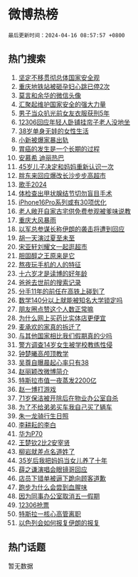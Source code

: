 # 微博热榜

`最后更新时间：2024-04-16 08:57:57 +0800`

## 热门搜索

1. [坚定不移贯彻总体国家安全观](https://m.weibo.cn/search?containerid=100103type%3D1%26t%3D10%26q%3D%23%E5%9D%9A%E5%AE%9A%E4%B8%8D%E7%A7%BB%E8%B4%AF%E5%BD%BB%E6%80%BB%E4%BD%93%E5%9B%BD%E5%AE%B6%E5%AE%89%E5%85%A8%E8%A7%82%23&stream_entry_id=51&isnewpage=1&extparam=seat%3D1%26pos%3D0%26stream_entry_id%3D51%26c_type%3D51%26dgr%3D0%26cate%3D10103%26q%3D%2523%25E5%259D%259A%25E5%25AE%259A%25E4%25B8%258D%25E7%25A7%25BB%25E8%25B4%25AF%25E5%25BD%25BB%25E6%2580%25BB%25E4%25BD%2593%25E5%259B%25BD%25E5%25AE%25B6%25E5%25AE%2589%25E5%2585%25A8%25E8%25A7%2582%2523%26filter_type%3Drealtimehot%26display_time%3D1713229076%26pre_seqid%3D171322907672001614789)
1. [重庆地铁站被砸孕妇心跳已停2次](https://m.weibo.cn/search?containerid=100103type%3D1%26t%3D10%26q%3D%23%E9%87%8D%E5%BA%86%E5%9C%B0%E9%93%81%E7%AB%99%E8%A2%AB%E7%A0%B8%E5%AD%95%E5%A6%87%E5%BF%83%E8%B7%B3%E5%B7%B2%E5%81%9C2%E6%AC%A1%23&stream_entry_id=31&isnewpage=1&extparam=seat%3D1%26realpos%3D1%26lcate%3D5001%26flag%3D1%26band_rank%3D1%26filter_type%3Drealtimehot%26dgr%3D0%26c_type%3D31%26q%3D%2523%25E9%2587%258D%25E5%25BA%2586%25E5%259C%25B0%25E9%2593%2581%25E7%25AB%2599%25E8%25A2%25AB%25E7%25A0%25B8%25E5%25AD%2595%25E5%25A6%2587%25E5%25BF%2583%25E8%25B7%25B3%25E5%25B7%25B2%25E5%2581%259C2%25E6%25AC%25A1%2523%26cate%3D5001%26stream_entry_id%3D31%26pos%3D0%26display_time%3D1713229076%26pre_seqid%3D171322907672001614789)
1. [莫言和余华的微信头像](https://m.weibo.cn/search?containerid=100103type%3D1%26t%3D10%26q%3D%23%E8%8E%AB%E8%A8%80%E5%92%8C%E4%BD%99%E5%8D%8E%E7%9A%84%E5%BE%AE%E4%BF%A1%E5%A4%B4%E5%83%8F%23&stream_entry_id=31&isnewpage=1&extparam=seat%3D1%26realpos%3D2%26lcate%3D5001%26flag%3D1%26band_rank%3D2%26filter_type%3Drealtimehot%26dgr%3D0%26c_type%3D31%26q%3D%2523%25E8%258E%25AB%25E8%25A8%2580%25E5%2592%258C%25E4%25BD%2599%25E5%258D%258E%25E7%259A%2584%25E5%25BE%25AE%25E4%25BF%25A1%25E5%25A4%25B4%25E5%2583%258F%2523%26cate%3D5001%26stream_entry_id%3D31%26pos%3D1%26display_time%3D1713229076%26pre_seqid%3D171322907672001614789)
1. [汇聚起维护国家安全的强大力量](https://m.weibo.cn/search?containerid=100103type%3D1%26t%3D10%26q%3D%23%E6%B1%87%E8%81%9A%E8%B5%B7%E7%BB%B4%E6%8A%A4%E5%9B%BD%E5%AE%B6%E5%AE%89%E5%85%A8%E7%9A%84%E5%BC%BA%E5%A4%A7%E5%8A%9B%E9%87%8F%23&stream_entry_id=31&isnewpage=1&extparam=seat%3D1%26realpos%3D3%26lcate%3D5001%26flag%3D0%26band_rank%3D3%26filter_type%3Drealtimehot%26dgr%3D0%26c_type%3D31%26q%3D%2523%25E6%25B1%2587%25E8%2581%259A%25E8%25B5%25B7%25E7%25BB%25B4%25E6%258A%25A4%25E5%259B%25BD%25E5%25AE%25B6%25E5%25AE%2589%25E5%2585%25A8%25E7%259A%2584%25E5%25BC%25BA%25E5%25A4%25A7%25E5%258A%259B%25E9%2587%258F%2523%26cate%3D5001%26stream_entry_id%3D31%26pos%3D2%26display_time%3D1713229076%26pre_seqid%3D171322907672001614789)
1. [男子当众扒光前女友衣服获刑5年](https://m.weibo.cn/search?containerid=100103type%3D1%26t%3D10%26q%3D%23%E7%94%B7%E5%AD%90%E5%BD%93%E4%BC%97%E6%89%92%E5%85%89%E5%89%8D%E5%A5%B3%E5%8F%8B%E8%A1%A3%E6%9C%8D%E8%8E%B7%E5%88%915%E5%B9%B4%23&stream_entry_id=31&isnewpage=1&extparam=seat%3D1%26realpos%3D4%26lcate%3D5001%26flag%3D2%26band_rank%3D4%26filter_type%3Drealtimehot%26dgr%3D0%26c_type%3D31%26q%3D%2523%25E7%2594%25B7%25E5%25AD%2590%25E5%25BD%2593%25E4%25BC%2597%25E6%2589%2592%25E5%2585%2589%25E5%2589%258D%25E5%25A5%25B3%25E5%258F%258B%25E8%25A1%25A3%25E6%259C%258D%25E8%258E%25B7%25E5%2588%25915%25E5%25B9%25B4%2523%26cate%3D5001%26stream_entry_id%3D31%26pos%3D3%26display_time%3D1713229076%26pre_seqid%3D171322907672001614789)
1. [12306回应年轻人卧铺挂帘子老人没地坐](https://m.weibo.cn/search?containerid=100103type%3D1%26t%3D10%26q%3D%2312306%E5%9B%9E%E5%BA%94%E5%B9%B4%E8%BD%BB%E4%BA%BA%E5%8D%A7%E9%93%BA%E6%8C%82%E5%B8%98%E5%AD%90%E8%80%81%E4%BA%BA%E6%B2%A1%E5%9C%B0%E5%9D%90%23&stream_entry_id=31&isnewpage=1&extparam=seat%3D1%26realpos%3D5%26lcate%3D5001%26flag%3D2%26band_rank%3D5%26filter_type%3Drealtimehot%26dgr%3D0%26c_type%3D31%26q%3D%252312306%25E5%259B%259E%25E5%25BA%2594%25E5%25B9%25B4%25E8%25BD%25BB%25E4%25BA%25BA%25E5%258D%25A7%25E9%2593%25BA%25E6%258C%2582%25E5%25B8%2598%25E5%25AD%2590%25E8%2580%2581%25E4%25BA%25BA%25E6%25B2%25A1%25E5%259C%25B0%25E5%259D%2590%2523%26cate%3D5001%26stream_entry_id%3D31%26pos%3D4%26display_time%3D1713229076%26pre_seqid%3D171322907672001614789)
1. [38岁单身无娃的女性生活](https://m.weibo.cn/search?containerid=100103type%3D1%26t%3D10%26q%3D%2338%E5%B2%81%E5%8D%95%E8%BA%AB%E6%97%A0%E5%A8%83%E7%9A%84%E5%A5%B3%E6%80%A7%E7%94%9F%E6%B4%BB%23&stream_entry_id=31&isnewpage=1&extparam=seat%3D1%26realpos%3D6%26lcate%3D5001%26flag%3D1%26band_rank%3D6%26filter_type%3Drealtimehot%26dgr%3D0%26c_type%3D31%26q%3D%252338%25E5%25B2%2581%25E5%258D%2595%25E8%25BA%25AB%25E6%2597%25A0%25E5%25A8%2583%25E7%259A%2584%25E5%25A5%25B3%25E6%2580%25A7%25E7%2594%259F%25E6%25B4%25BB%2523%26cate%3D5001%26stream_entry_id%3D31%26pos%3D5%26display_time%3D1713229076%26pre_seqid%3D171322907672001614789)
1. [小新被爆家暴出轨](https://m.weibo.cn/search?containerid=100103type%3D1%26t%3D10%26q%3D%23%E5%B0%8F%E6%96%B0%E8%A2%AB%E7%88%86%E5%AE%B6%E6%9A%B4%E5%87%BA%E8%BD%A8%23&stream_entry_id=31&isnewpage=1&extparam=seat%3D1%26realpos%3D7%26lcate%3D5001%26flag%3D2%26band_rank%3D7%26filter_type%3Drealtimehot%26dgr%3D0%26c_type%3D31%26q%3D%2523%25E5%25B0%258F%25E6%2596%25B0%25E8%25A2%25AB%25E7%2588%2586%25E5%25AE%25B6%25E6%259A%25B4%25E5%2587%25BA%25E8%25BD%25A8%2523%26cate%3D5001%26stream_entry_id%3D31%26pos%3D6%26display_time%3D1713229076%26pre_seqid%3D171322907672001614789)
1. [胃癌的发生是一个长期的过程](https://m.weibo.cn/search?containerid=100103type%3D1%26t%3D10%26q%3D%23%E8%83%83%E7%99%8C%E7%9A%84%E5%8F%91%E7%94%9F%E6%98%AF%E4%B8%80%E4%B8%AA%E9%95%BF%E6%9C%9F%E7%9A%84%E8%BF%87%E7%A8%8B%23&stream_entry_id=31&isnewpage=1&extparam=seat%3D1%26realpos%3D8%26lcate%3D5001%26flag%3D2%26band_rank%3D8%26filter_type%3Drealtimehot%26dgr%3D0%26c_type%3D31%26q%3D%2523%25E8%2583%2583%25E7%2599%258C%25E7%259A%2584%25E5%258F%2591%25E7%2594%259F%25E6%2598%25AF%25E4%25B8%2580%25E4%25B8%25AA%25E9%2595%25BF%25E6%259C%259F%25E7%259A%2584%25E8%25BF%2587%25E7%25A8%258B%2523%26cate%3D5001%26stream_entry_id%3D31%26pos%3D7%26display_time%3D1713229076%26pre_seqid%3D171322907672001614789)
1. [安慕希 迪丽热巴](https://m.weibo.cn/search?containerid=100103type%3D1%26t%3D10%26q%3D%E5%AE%89%E6%85%95%E5%B8%8C+%E8%BF%AA%E4%B8%BD%E7%83%AD%E5%B7%B4&stream_entry_id=31&isnewpage=1&extparam=seat%3D1%26realpos%3D9%26lcate%3D5001%26flag%3D1%26band_rank%3D9%26filter_type%3Drealtimehot%26dgr%3D0%26c_type%3D31%26q%3D%25E5%25AE%2589%25E6%2585%2595%25E5%25B8%258C%2520%25E8%25BF%25AA%25E4%25B8%25BD%25E7%2583%25AD%25E5%25B7%25B4%26cate%3D5001%26stream_entry_id%3D31%26pos%3D8%26display_time%3D1713229076%26pre_seqid%3D171322907672001614789)
1. [45岁儿子决定和妈妈重新认识一次](https://m.weibo.cn/search?containerid=100103type%3D1%26t%3D10%26q%3D%2345%E5%B2%81%E5%84%BF%E5%AD%90%E5%86%B3%E5%AE%9A%E5%92%8C%E5%A6%88%E5%A6%88%E9%87%8D%E6%96%B0%E8%AE%A4%E8%AF%86%E4%B8%80%E6%AC%A1%23&stream_entry_id=31&isnewpage=1&extparam=seat%3D1%26realpos%3D10%26lcate%3D5001%26flag%3D32768%26band_rank%3D10%26filter_type%3Drealtimehot%26dgr%3D0%26c_type%3D31%26q%3D%252345%25E5%25B2%2581%25E5%2584%25BF%25E5%25AD%2590%25E5%2586%25B3%25E5%25AE%259A%25E5%2592%258C%25E5%25A6%2588%25E5%25A6%2588%25E9%2587%258D%25E6%2596%25B0%25E8%25AE%25A4%25E8%25AF%2586%25E4%25B8%2580%25E6%25AC%25A1%2523%26cate%3D5001%26stream_entry_id%3D31%26pos%3D9%26display_time%3D1713229076%26pre_seqid%3D171322907672001614789)
1. [胖东来回应爆改长沙步步高超市](https://m.weibo.cn/search?containerid=100103type%3D1%26t%3D10%26q%3D%23%E8%83%96%E4%B8%9C%E6%9D%A5%E5%9B%9E%E5%BA%94%E7%88%86%E6%94%B9%E9%95%BF%E6%B2%99%E6%AD%A5%E6%AD%A5%E9%AB%98%E8%B6%85%E5%B8%82%23&stream_entry_id=31&isnewpage=1&extparam=seat%3D1%26realpos%3D11%26lcate%3D5001%26flag%3D1%26band_rank%3D11%26filter_type%3Drealtimehot%26dgr%3D0%26c_type%3D31%26q%3D%2523%25E8%2583%2596%25E4%25B8%259C%25E6%259D%25A5%25E5%259B%259E%25E5%25BA%2594%25E7%2588%2586%25E6%2594%25B9%25E9%2595%25BF%25E6%25B2%2599%25E6%25AD%25A5%25E6%25AD%25A5%25E9%25AB%2598%25E8%25B6%2585%25E5%25B8%2582%2523%26cate%3D5001%26stream_entry_id%3D31%26pos%3D10%26display_time%3D1713229076%26pre_seqid%3D171322907672001614789)
1. [歌手2024](https://m.weibo.cn/search?containerid=100103type%3D1%26t%3D10%26q%3D%E6%AD%8C%E6%89%8B2024&stream_entry_id=31&isnewpage=1&extparam=seat%3D1%26realpos%3D12%26lcate%3D5001%26flag%3D1%26band_rank%3D12%26filter_type%3Drealtimehot%26dgr%3D0%26c_type%3D31%26q%3D%25E6%25AD%258C%25E6%2589%258B2024%26cate%3D5001%26stream_entry_id%3D31%26pos%3D11%26display_time%3D1713229076%26pre_seqid%3D171322907672001614789)
1. [体检查出甲状腺结节切勿盲目手术](https://m.weibo.cn/search?containerid=100103type%3D1%26t%3D10%26q%3D%23%E4%BD%93%E6%A3%80%E6%9F%A5%E5%87%BA%E7%94%B2%E7%8A%B6%E8%85%BA%E7%BB%93%E8%8A%82%E5%88%87%E5%8B%BF%E7%9B%B2%E7%9B%AE%E6%89%8B%E6%9C%AF%23&stream_entry_id=31&isnewpage=1&extparam=seat%3D1%26realpos%3D13%26lcate%3D5001%26flag%3D1%26band_rank%3D13%26filter_type%3Drealtimehot%26dgr%3D0%26c_type%3D31%26q%3D%2523%25E4%25BD%2593%25E6%25A3%2580%25E6%259F%25A5%25E5%2587%25BA%25E7%2594%25B2%25E7%258A%25B6%25E8%2585%25BA%25E7%25BB%2593%25E8%258A%2582%25E5%2588%2587%25E5%258B%25BF%25E7%259B%25B2%25E7%259B%25AE%25E6%2589%258B%25E6%259C%25AF%2523%26cate%3D5001%26stream_entry_id%3D31%26pos%3D12%26display_time%3D1713229076%26pre_seqid%3D171322907672001614789)
1. [iPhone16Pro系列或有30项优化](https://m.weibo.cn/search?containerid=100103type%3D1%26t%3D10%26q%3D%23iPhone16Pro%E7%B3%BB%E5%88%97%E6%88%96%E6%9C%8930%E9%A1%B9%E4%BC%98%E5%8C%96%23&stream_entry_id=31&isnewpage=1&extparam=seat%3D1%26realpos%3D14%26lcate%3D5001%26flag%3D1%26band_rank%3D14%26filter_type%3Drealtimehot%26dgr%3D0%26c_type%3D31%26q%3D%2523iPhone16Pro%25E7%25B3%25BB%25E5%2588%2597%25E6%2588%2596%25E6%259C%258930%25E9%25A1%25B9%25E4%25BC%2598%25E5%258C%2596%2523%26cate%3D5001%26stream_entry_id%3D31%26pos%3D13%26display_time%3D1713229076%26pre_seqid%3D171322907672001614789)
1. [老人敞开自家古宅供免费参观被爹味说教](https://m.weibo.cn/search?containerid=100103type%3D1%26t%3D10%26q%3D%23%E8%80%81%E4%BA%BA%E6%95%9E%E5%BC%80%E8%87%AA%E5%AE%B6%E5%8F%A4%E5%AE%85%E4%BE%9B%E5%85%8D%E8%B4%B9%E5%8F%82%E8%A7%82%E8%A2%AB%E7%88%B9%E5%91%B3%E8%AF%B4%E6%95%99%23&stream_entry_id=31&isnewpage=1&extparam=seat%3D1%26realpos%3D15%26lcate%3D5001%26flag%3D1%26band_rank%3D15%26filter_type%3Drealtimehot%26dgr%3D0%26c_type%3D31%26q%3D%2523%25E8%2580%2581%25E4%25BA%25BA%25E6%2595%259E%25E5%25BC%2580%25E8%2587%25AA%25E5%25AE%25B6%25E5%258F%25A4%25E5%25AE%2585%25E4%25BE%259B%25E5%2585%258D%25E8%25B4%25B9%25E5%258F%2582%25E8%25A7%2582%25E8%25A2%25AB%25E7%2588%25B9%25E5%2591%25B3%25E8%25AF%25B4%25E6%2595%2599%2523%26cate%3D5001%26stream_entry_id%3D31%26pos%3D14%26display_time%3D1713229076%26pre_seqid%3D171322907672001614789)
1. [重庆大风暴雨](https://m.weibo.cn/search?containerid=100103type%3D1%26t%3D10%26q%3D%23%E9%87%8D%E5%BA%86%E5%A4%A7%E9%A3%8E%E6%9A%B4%E9%9B%A8%23&stream_entry_id=31&isnewpage=1&extparam=seat%3D1%26realpos%3D16%26lcate%3D5001%26flag%3D0%26band_rank%3D16%26filter_type%3Drealtimehot%26dgr%3D0%26c_type%3D31%26q%3D%2523%25E9%2587%258D%25E5%25BA%2586%25E5%25A4%25A7%25E9%25A3%258E%25E6%259A%25B4%25E9%259B%25A8%2523%26cate%3D5001%26stream_entry_id%3D31%26pos%3D15%26display_time%3D1713229076%26pre_seqid%3D171322907672001614789)
1. [以军总参谋长称伊朗的袭击将遭到回应](https://m.weibo.cn/search?containerid=100103type%3D1%26t%3D10%26q%3D%23%E4%BB%A5%E5%86%9B%E6%80%BB%E5%8F%82%E8%B0%8B%E9%95%BF%E7%A7%B0%E4%BC%8A%E6%9C%97%E7%9A%84%E8%A2%AD%E5%87%BB%E5%B0%86%E9%81%AD%E5%88%B0%E5%9B%9E%E5%BA%94%23&stream_entry_id=31&isnewpage=1&extparam=seat%3D1%26realpos%3D17%26lcate%3D5001%26flag%3D1%26band_rank%3D17%26filter_type%3Drealtimehot%26dgr%3D0%26c_type%3D31%26q%3D%2523%25E4%25BB%25A5%25E5%2586%259B%25E6%2580%25BB%25E5%258F%2582%25E8%25B0%258B%25E9%2595%25BF%25E7%25A7%25B0%25E4%25BC%258A%25E6%259C%2597%25E7%259A%2584%25E8%25A2%25AD%25E5%2587%25BB%25E5%25B0%2586%25E9%2581%25AD%25E5%2588%25B0%25E5%259B%259E%25E5%25BA%2594%2523%26cate%3D5001%26stream_entry_id%3D31%26pos%3D16%26display_time%3D1713229076%26pre_seqid%3D171322907672001614789)
1. [胡一天演过夏至未至](https://m.weibo.cn/search?containerid=100103type%3D1%26t%3D10%26q%3D%23%E8%83%A1%E4%B8%80%E5%A4%A9%E6%BC%94%E8%BF%87%E5%A4%8F%E8%87%B3%E6%9C%AA%E8%87%B3%23&stream_entry_id=31&isnewpage=1&extparam=seat%3D1%26realpos%3D18%26lcate%3D5001%26flag%3D1%26band_rank%3D18%26filter_type%3Drealtimehot%26dgr%3D0%26c_type%3D31%26q%3D%2523%25E8%2583%25A1%25E4%25B8%2580%25E5%25A4%25A9%25E6%25BC%2594%25E8%25BF%2587%25E5%25A4%258F%25E8%2587%25B3%25E6%259C%25AA%25E8%2587%25B3%2523%26cate%3D5001%26stream_entry_id%3D31%26pos%3D17%26display_time%3D1713229076%26pre_seqid%3D171322907672001614789)
1. [宋亚轩刘耀文一起逛超市](https://m.weibo.cn/search?containerid=100103type%3D1%26t%3D10%26q%3D%23%E5%AE%8B%E4%BA%9A%E8%BD%A9%E5%88%98%E8%80%80%E6%96%87%E4%B8%80%E8%B5%B7%E9%80%9B%E8%B6%85%E5%B8%82%23&stream_entry_id=31&isnewpage=1&extparam=seat%3D1%26realpos%3D19%26lcate%3D5001%26flag%3D1%26band_rank%3D19%26filter_type%3Drealtimehot%26dgr%3D0%26c_type%3D31%26q%3D%2523%25E5%25AE%258B%25E4%25BA%259A%25E8%25BD%25A9%25E5%2588%2598%25E8%2580%2580%25E6%2596%2587%25E4%25B8%2580%25E8%25B5%25B7%25E9%2580%259B%25E8%25B6%2585%25E5%25B8%2582%2523%26cate%3D5001%26stream_entry_id%3D31%26pos%3D18%26display_time%3D1713229076%26pre_seqid%3D171322907672001614789)
1. [胆固醇之王原来是它](https://m.weibo.cn/search?containerid=100103type%3D1%26t%3D10%26q%3D%23%E8%83%86%E5%9B%BA%E9%86%87%E4%B9%8B%E7%8E%8B%E5%8E%9F%E6%9D%A5%E6%98%AF%E5%AE%83%23&stream_entry_id=31&isnewpage=1&extparam=seat%3D1%26realpos%3D20%26lcate%3D5001%26flag%3D0%26band_rank%3D20%26filter_type%3Drealtimehot%26dgr%3D0%26c_type%3D31%26q%3D%2523%25E8%2583%2586%25E5%259B%25BA%25E9%2586%2587%25E4%25B9%258B%25E7%258E%258B%25E5%258E%259F%25E6%259D%25A5%25E6%2598%25AF%25E5%25AE%2583%2523%26cate%3D5001%26stream_entry_id%3D31%26pos%3D19%26display_time%3D1713229076%26pre_seqid%3D171322907672001614789)
1. [熬夜玩手机的人的特征](https://m.weibo.cn/search?containerid=100103type%3D1%26t%3D10%26q%3D%E7%86%AC%E5%A4%9C%E7%8E%A9%E6%89%8B%E6%9C%BA%E7%9A%84%E4%BA%BA%E7%9A%84%E7%89%B9%E5%BE%81&stream_entry_id=31&isnewpage=1&extparam=seat%3D1%26realpos%3D21%26lcate%3D5001%26flag%3D1%26band_rank%3D21%26filter_type%3Drealtimehot%26dgr%3D0%26c_type%3D31%26q%3D%25E7%2586%25AC%25E5%25A4%259C%25E7%258E%25A9%25E6%2589%258B%25E6%259C%25BA%25E7%259A%2584%25E4%25BA%25BA%25E7%259A%2584%25E7%2589%25B9%25E5%25BE%2581%26cate%3D5001%26stream_entry_id%3D31%26pos%3D20%26display_time%3D1713229076%26pre_seqid%3D171322907672001614789)
1. [十六岁才是读博的好年龄](https://m.weibo.cn/search?containerid=100103type%3D1%26t%3D10%26q%3D%23%E5%8D%81%E5%85%AD%E5%B2%81%E6%89%8D%E6%98%AF%E8%AF%BB%E5%8D%9A%E7%9A%84%E5%A5%BD%E5%B9%B4%E9%BE%84%23&stream_entry_id=31&isnewpage=1&extparam=seat%3D1%26realpos%3D22%26lcate%3D5001%26flag%3D1%26band_rank%3D22%26filter_type%3Drealtimehot%26dgr%3D0%26c_type%3D31%26q%3D%2523%25E5%258D%2581%25E5%2585%25AD%25E5%25B2%2581%25E6%2589%258D%25E6%2598%25AF%25E8%25AF%25BB%25E5%258D%259A%25E7%259A%2584%25E5%25A5%25BD%25E5%25B9%25B4%25E9%25BE%2584%2523%26cate%3D5001%26stream_entry_id%3D31%26pos%3D21%26display_time%3D1713229076%26pre_seqid%3D171322907672001614789)
1. [爸爸去世前的搜索记录](https://m.weibo.cn/search?containerid=100103type%3D1%26t%3D10%26q%3D%E7%88%B8%E7%88%B8%E5%8E%BB%E4%B8%96%E5%89%8D%E7%9A%84%E6%90%9C%E7%B4%A2%E8%AE%B0%E5%BD%95&stream_entry_id=31&isnewpage=1&extparam=seat%3D1%26realpos%3D23%26lcate%3D5001%26flag%3D1%26band_rank%3D23%26filter_type%3Drealtimehot%26dgr%3D0%26c_type%3D31%26q%3D%25E7%2588%25B8%25E7%2588%25B8%25E5%258E%25BB%25E4%25B8%2596%25E5%2589%258D%25E7%259A%2584%25E6%2590%259C%25E7%25B4%25A2%25E8%25AE%25B0%25E5%25BD%2595%26cate%3D5001%26stream_entry_id%3D31%26pos%3D22%26display_time%3D1713229076%26pre_seqid%3D171322907672001614789)
1. [分手11年的前任在高铁上碰到了](https://m.weibo.cn/search?containerid=100103type%3D1%26t%3D10%26q%3D%23%E5%88%86%E6%89%8B11%E5%B9%B4%E7%9A%84%E5%89%8D%E4%BB%BB%E5%9C%A8%E9%AB%98%E9%93%81%E4%B8%8A%E7%A2%B0%E5%88%B0%E4%BA%86%23&stream_entry_id=31&isnewpage=1&extparam=seat%3D1%26realpos%3D24%26lcate%3D5001%26flag%3D1%26band_rank%3D24%26filter_type%3Drealtimehot%26dgr%3D0%26c_type%3D31%26q%3D%2523%25E5%2588%2586%25E6%2589%258B11%25E5%25B9%25B4%25E7%259A%2584%25E5%2589%258D%25E4%25BB%25BB%25E5%259C%25A8%25E9%25AB%2598%25E9%2593%2581%25E4%25B8%258A%25E7%25A2%25B0%25E5%2588%25B0%25E4%25BA%2586%2523%26cate%3D5001%26stream_entry_id%3D31%26pos%3D23%26display_time%3D1713229076%26pre_seqid%3D171322907672001614789)
1. [数学140分以上就能被知名大学锁定吗](https://m.weibo.cn/search?containerid=100103type%3D1%26t%3D10%26q%3D%23%E6%95%B0%E5%AD%A6140%E5%88%86%E4%BB%A5%E4%B8%8A%E5%B0%B1%E8%83%BD%E8%A2%AB%E7%9F%A5%E5%90%8D%E5%A4%A7%E5%AD%A6%E9%94%81%E5%AE%9A%E5%90%97%23&stream_entry_id=31&isnewpage=1&extparam=seat%3D1%26realpos%3D25%26lcate%3D5001%26flag%3D0%26band_rank%3D25%26filter_type%3Drealtimehot%26dgr%3D0%26c_type%3D31%26q%3D%2523%25E6%2595%25B0%25E5%25AD%25A6140%25E5%2588%2586%25E4%25BB%25A5%25E4%25B8%258A%25E5%25B0%25B1%25E8%2583%25BD%25E8%25A2%25AB%25E7%259F%25A5%25E5%2590%258D%25E5%25A4%25A7%25E5%25AD%25A6%25E9%2594%2581%25E5%25AE%259A%25E5%2590%2597%2523%26cate%3D5001%26stream_entry_id%3D31%26pos%3D24%26display_time%3D1713229076%26pre_seqid%3D171322907672001614789)
1. [朋友圈点赞这个人数正常嘛](https://m.weibo.cn/search?containerid=100103type%3D1%26t%3D10%26q%3D%23%E6%9C%8B%E5%8F%8B%E5%9C%88%E7%82%B9%E8%B5%9E%E8%BF%99%E4%B8%AA%E4%BA%BA%E6%95%B0%E6%AD%A3%E5%B8%B8%E5%98%9B%23&stream_entry_id=31&isnewpage=1&extparam=seat%3D1%26realpos%3D26%26lcate%3D5001%26flag%3D1%26band_rank%3D26%26filter_type%3Drealtimehot%26dgr%3D0%26c_type%3D31%26q%3D%2523%25E6%259C%258B%25E5%258F%258B%25E5%259C%2588%25E7%2582%25B9%25E8%25B5%259E%25E8%25BF%2599%25E4%25B8%25AA%25E4%25BA%25BA%25E6%2595%25B0%25E6%25AD%25A3%25E5%25B8%25B8%25E5%2598%259B%2523%26cate%3D5001%26stream_entry_id%3D31%26pos%3D25%26display_time%3D1713229076%26pre_seqid%3D171322907672001614789)
1. [为什么网上买药比实体店更便宜](https://m.weibo.cn/search?containerid=100103type%3D1%26t%3D10%26q%3D%23%E4%B8%BA%E4%BB%80%E4%B9%88%E7%BD%91%E4%B8%8A%E4%B9%B0%E8%8D%AF%E6%AF%94%E5%AE%9E%E4%BD%93%E5%BA%97%E6%9B%B4%E4%BE%BF%E5%AE%9C%23&stream_entry_id=31&isnewpage=1&extparam=seat%3D1%26realpos%3D27%26lcate%3D5001%26flag%3D0%26band_rank%3D27%26filter_type%3Drealtimehot%26dgr%3D0%26c_type%3D31%26q%3D%2523%25E4%25B8%25BA%25E4%25BB%2580%25E4%25B9%2588%25E7%25BD%2591%25E4%25B8%258A%25E4%25B9%25B0%25E8%258D%25AF%25E6%25AF%2594%25E5%25AE%259E%25E4%25BD%2593%25E5%25BA%2597%25E6%259B%25B4%25E4%25BE%25BF%25E5%25AE%259C%2523%26cate%3D5001%26stream_entry_id%3D31%26pos%3D26%26display_time%3D1713229076%26pre_seqid%3D171322907672001614789)
1. [麦承欢的家真的拆迁了](https://m.weibo.cn/search?containerid=100103type%3D1%26t%3D10%26q%3D%23%E9%BA%A6%E6%89%BF%E6%AC%A2%E7%9A%84%E5%AE%B6%E7%9C%9F%E7%9A%84%E6%8B%86%E8%BF%81%E4%BA%86%23&stream_entry_id=31&isnewpage=1&extparam=seat%3D1%26realpos%3D28%26lcate%3D5001%26flag%3D0%26band_rank%3D28%26filter_type%3Drealtimehot%26dgr%3D0%26c_type%3D31%26q%3D%2523%25E9%25BA%25A6%25E6%2589%25BF%25E6%25AC%25A2%25E7%259A%2584%25E5%25AE%25B6%25E7%259C%259F%25E7%259A%2584%25E6%258B%2586%25E8%25BF%2581%25E4%25BA%2586%2523%26cate%3D5001%26stream_entry_id%3D31%26pos%3D27%26display_time%3D1713229076%26pre_seqid%3D171322907672001614789)
1. [与其他国家相比我们假期真的少吗](https://m.weibo.cn/search?containerid=100103type%3D1%26t%3D10%26q%3D%23%E4%B8%8E%E5%85%B6%E4%BB%96%E5%9B%BD%E5%AE%B6%E7%9B%B8%E6%AF%94%E6%88%91%E4%BB%AC%E5%81%87%E6%9C%9F%E7%9C%9F%E7%9A%84%E5%B0%91%E5%90%97%23&stream_entry_id=31&isnewpage=1&extparam=seat%3D1%26realpos%3D29%26lcate%3D5001%26flag%3D1%26band_rank%3D29%26filter_type%3Drealtimehot%26dgr%3D0%26c_type%3D31%26q%3D%2523%25E4%25B8%258E%25E5%2585%25B6%25E4%25BB%2596%25E5%259B%25BD%25E5%25AE%25B6%25E7%259B%25B8%25E6%25AF%2594%25E6%2588%2591%25E4%25BB%25AC%25E5%2581%2587%25E6%259C%259F%25E7%259C%259F%25E7%259A%2584%25E5%25B0%2591%25E5%2590%2597%2523%26cate%3D5001%26stream_entry_id%3D31%26pos%3D28%26display_time%3D1713229076%26pre_seqid%3D171322907672001614789)
1. [警方调查14岁女生被学校教练性侵](https://m.weibo.cn/search?containerid=100103type%3D1%26t%3D10%26q%3D%23%E8%AD%A6%E6%96%B9%E8%B0%83%E6%9F%A514%E5%B2%81%E5%A5%B3%E7%94%9F%E8%A2%AB%E5%AD%A6%E6%A0%A1%E6%95%99%E7%BB%83%E6%80%A7%E4%BE%B5%23&stream_entry_id=31&isnewpage=1&extparam=seat%3D1%26realpos%3D30%26lcate%3D5001%26flag%3D1%26band_rank%3D30%26filter_type%3Drealtimehot%26dgr%3D0%26c_type%3D31%26q%3D%2523%25E8%25AD%25A6%25E6%2596%25B9%25E8%25B0%2583%25E6%259F%25A514%25E5%25B2%2581%25E5%25A5%25B3%25E7%2594%259F%25E8%25A2%25AB%25E5%25AD%25A6%25E6%25A0%25A1%25E6%2595%2599%25E7%25BB%2583%25E6%2580%25A7%25E4%25BE%25B5%2523%26cate%3D5001%26stream_entry_id%3D31%26pos%3D29%26display_time%3D1713229076%26pre_seqid%3D171322907672001614789)
1. [钟楚曦高颅顶教学](https://m.weibo.cn/search?containerid=100103type%3D1%26t%3D10%26q%3D%E9%92%9F%E6%A5%9A%E6%9B%A6%E9%AB%98%E9%A2%85%E9%A1%B6%E6%95%99%E5%AD%A6&stream_entry_id=31&isnewpage=1&extparam=seat%3D1%26realpos%3D31%26lcate%3D5001%26flag%3D1%26band_rank%3D31%26filter_type%3Drealtimehot%26dgr%3D0%26c_type%3D31%26q%3D%25E9%2592%259F%25E6%25A5%259A%25E6%259B%25A6%25E9%25AB%2598%25E9%25A2%2585%25E9%25A1%25B6%25E6%2595%2599%25E5%25AD%25A6%26cate%3D5001%26stream_entry_id%3D31%26pos%3D30%26display_time%3D1713229076%26pre_seqid%3D171322907672001614789)
1. [吴尊自曝晨起心率只有38](https://m.weibo.cn/search?containerid=100103type%3D1%26t%3D10%26q%3D%23%E5%90%B4%E5%B0%8A%E8%87%AA%E6%9B%9D%E6%99%A8%E8%B5%B7%E5%BF%83%E7%8E%87%E5%8F%AA%E6%9C%8938%23&stream_entry_id=31&isnewpage=1&extparam=seat%3D1%26realpos%3D32%26lcate%3D5001%26flag%3D0%26band_rank%3D32%26filter_type%3Drealtimehot%26dgr%3D0%26c_type%3D31%26q%3D%2523%25E5%2590%25B4%25E5%25B0%258A%25E8%2587%25AA%25E6%259B%259D%25E6%2599%25A8%25E8%25B5%25B7%25E5%25BF%2583%25E7%258E%2587%25E5%258F%25AA%25E6%259C%258938%2523%26cate%3D5001%26stream_entry_id%3D31%26pos%3D31%26display_time%3D1713229076%26pre_seqid%3D171322907672001614789)
1. [赵丽颖改微博简介](https://m.weibo.cn/search?containerid=100103type%3D1%26t%3D10%26q%3D%23%E8%B5%B5%E4%B8%BD%E9%A2%96%E6%94%B9%E5%BE%AE%E5%8D%9A%E7%AE%80%E4%BB%8B%23&stream_entry_id=31&isnewpage=1&extparam=seat%3D1%26realpos%3D33%26lcate%3D5001%26flag%3D0%26band_rank%3D33%26filter_type%3Drealtimehot%26dgr%3D0%26c_type%3D31%26q%3D%2523%25E8%25B5%25B5%25E4%25B8%25BD%25E9%25A2%2596%25E6%2594%25B9%25E5%25BE%25AE%25E5%258D%259A%25E7%25AE%2580%25E4%25BB%258B%2523%26cate%3D5001%26stream_entry_id%3D31%26pos%3D32%26display_time%3D1713229076%26pre_seqid%3D171322907672001614789)
1. [特斯拉市值一夜蒸发2200亿](https://m.weibo.cn/search?containerid=100103type%3D1%26t%3D10%26q%3D%23%E7%89%B9%E6%96%AF%E6%8B%89%E5%B8%82%E5%80%BC%E4%B8%80%E5%A4%9C%E8%92%B8%E5%8F%912200%E4%BA%BF%23&stream_entry_id=31&isnewpage=1&extparam=seat%3D1%26realpos%3D34%26lcate%3D5001%26flag%3D1%26band_rank%3D34%26filter_type%3Drealtimehot%26dgr%3D0%26c_type%3D31%26q%3D%2523%25E7%2589%25B9%25E6%2596%25AF%25E6%258B%2589%25E5%25B8%2582%25E5%2580%25BC%25E4%25B8%2580%25E5%25A4%259C%25E8%2592%25B8%25E5%258F%25912200%25E4%25BA%25BF%2523%26cate%3D5001%26stream_entry_id%3D31%26pos%3D33%26display_time%3D1713229076%26pre_seqid%3D171322907672001614789)
1. [赵一博打游戏](https://m.weibo.cn/search?containerid=100103type%3D1%26t%3D10%26q%3D%E8%B5%B5%E4%B8%80%E5%8D%9A%E6%89%93%E6%B8%B8%E6%88%8F&stream_entry_id=31&isnewpage=1&extparam=seat%3D1%26realpos%3D35%26lcate%3D5001%26flag%3D1%26band_rank%3D35%26filter_type%3Drealtimehot%26dgr%3D0%26c_type%3D31%26q%3D%25E8%25B5%25B5%25E4%25B8%2580%25E5%258D%259A%25E6%2589%2593%25E6%25B8%25B8%25E6%2588%258F%26cate%3D5001%26stream_entry_id%3D31%26pos%3D34%26display_time%3D1713229076%26pre_seqid%3D171322907672001614789)
1. [71岁保洁被开除后在物业办公室自杀](https://m.weibo.cn/search?containerid=100103type%3D1%26t%3D10%26q%3D%2371%E5%B2%81%E4%BF%9D%E6%B4%81%E8%A2%AB%E5%BC%80%E9%99%A4%E5%90%8E%E5%9C%A8%E7%89%A9%E4%B8%9A%E5%8A%9E%E5%85%AC%E5%AE%A4%E8%87%AA%E6%9D%80%23&stream_entry_id=31&isnewpage=1&extparam=seat%3D1%26realpos%3D36%26lcate%3D5001%26flag%3D0%26band_rank%3D36%26filter_type%3Drealtimehot%26dgr%3D0%26c_type%3D31%26q%3D%252371%25E5%25B2%2581%25E4%25BF%259D%25E6%25B4%2581%25E8%25A2%25AB%25E5%25BC%2580%25E9%2599%25A4%25E5%2590%258E%25E5%259C%25A8%25E7%2589%25A9%25E4%25B8%259A%25E5%258A%259E%25E5%2585%25AC%25E5%25AE%25A4%25E8%2587%25AA%25E6%259D%2580%2523%26cate%3D5001%26stream_entry_id%3D31%26pos%3D35%26display_time%3D1713229076%26pre_seqid%3D171322907672001614789)
1. [为了不给弟弟买车我自己买了辆车](https://m.weibo.cn/search?containerid=100103type%3D1%26t%3D10%26q%3D%23%E4%B8%BA%E4%BA%86%E4%B8%8D%E7%BB%99%E5%BC%9F%E5%BC%9F%E4%B9%B0%E8%BD%A6%E6%88%91%E8%87%AA%E5%B7%B1%E4%B9%B0%E4%BA%86%E8%BE%86%E8%BD%A6%23&stream_entry_id=31&isnewpage=1&extparam=seat%3D1%26realpos%3D37%26lcate%3D5001%26flag%3D1%26band_rank%3D37%26filter_type%3Drealtimehot%26dgr%3D0%26c_type%3D31%26q%3D%2523%25E4%25B8%25BA%25E4%25BA%2586%25E4%25B8%258D%25E7%25BB%2599%25E5%25BC%259F%25E5%25BC%259F%25E4%25B9%25B0%25E8%25BD%25A6%25E6%2588%2591%25E8%2587%25AA%25E5%25B7%25B1%25E4%25B9%25B0%25E4%25BA%2586%25E8%25BE%2586%25E8%25BD%25A6%2523%26cate%3D5001%26stream_entry_id%3D31%26pos%3D36%26display_time%3D1713229076%26pre_seqid%3D171322907672001614789)
1. [朱一龙骑行生日照](https://m.weibo.cn/search?containerid=100103type%3D1%26t%3D10%26q%3D%23%E6%9C%B1%E4%B8%80%E9%BE%99%E9%AA%91%E8%A1%8C%E7%94%9F%E6%97%A5%E7%85%A7%23&stream_entry_id=31&isnewpage=1&extparam=seat%3D1%26realpos%3D38%26lcate%3D5001%26flag%3D1%26band_rank%3D38%26filter_type%3Drealtimehot%26dgr%3D0%26c_type%3D31%26q%3D%2523%25E6%259C%25B1%25E4%25B8%2580%25E9%25BE%2599%25E9%25AA%2591%25E8%25A1%258C%25E7%2594%259F%25E6%2597%25A5%25E7%2585%25A7%2523%26cate%3D5001%26stream_entry_id%3D31%26pos%3D37%26display_time%3D1713229076%26pre_seqid%3D171322907672001614789)
1. [李耕耘的李白](https://m.weibo.cn/search?containerid=100103type%3D1%26t%3D10%26q%3D%E6%9D%8E%E8%80%95%E8%80%98%E7%9A%84%E6%9D%8E%E7%99%BD&stream_entry_id=31&isnewpage=1&extparam=seat%3D1%26realpos%3D39%26lcate%3D5001%26flag%3D0%26band_rank%3D39%26filter_type%3Drealtimehot%26dgr%3D0%26c_type%3D31%26q%3D%25E6%259D%258E%25E8%2580%2595%25E8%2580%2598%25E7%259A%2584%25E6%259D%258E%25E7%2599%25BD%26cate%3D5001%26stream_entry_id%3D31%26pos%3D38%26display_time%3D1713229076%26pre_seqid%3D171322907672001614789)
1. [华为P70](https://m.weibo.cn/search?containerid=100103type%3D1%26t%3D10%26q%3D%E5%8D%8E%E4%B8%BAP70&stream_entry_id=31&isnewpage=1&extparam=seat%3D1%26realpos%3D40%26lcate%3D5001%26flag%3D0%26band_rank%3D40%26filter_type%3Drealtimehot%26dgr%3D0%26c_type%3D31%26q%3D%25E5%258D%258E%25E4%25B8%25BAP70%26cate%3D5001%26stream_entry_id%3D31%26pos%3D39%26display_time%3D1713229076%26pre_seqid%3D171322907672001614789)
1. [王楚钦2比2安宰贤](https://m.weibo.cn/search?containerid=100103type%3D1%26t%3D10%26q%3D%23%E7%8E%8B%E6%A5%9A%E9%92%A62%E6%AF%942%E5%AE%89%E5%AE%B0%E8%B4%A4%23&stream_entry_id=31&isnewpage=1&extparam=seat%3D1%26realpos%3D41%26lcate%3D5001%26flag%3D0%26band_rank%3D41%26filter_type%3Drealtimehot%26dgr%3D0%26c_type%3D31%26q%3D%2523%25E7%258E%258B%25E6%25A5%259A%25E9%2592%25A62%25E6%25AF%25942%25E5%25AE%2589%25E5%25AE%25B0%25E8%25B4%25A4%2523%26cate%3D5001%26stream_entry_id%3D31%26pos%3D40%26display_time%3D1713229076%26pre_seqid%3D171322907672001614789)
1. [柳岩就差点名道姓了](https://m.weibo.cn/search?containerid=100103type%3D1%26t%3D10%26q%3D%E6%9F%B3%E5%B2%A9%E5%B0%B1%E5%B7%AE%E7%82%B9%E5%90%8D%E9%81%93%E5%A7%93%E4%BA%86&stream_entry_id=31&isnewpage=1&extparam=seat%3D1%26realpos%3D42%26lcate%3D5001%26flag%3D0%26band_rank%3D42%26filter_type%3Drealtimehot%26dgr%3D0%26c_type%3D31%26q%3D%25E6%259F%25B3%25E5%25B2%25A9%25E5%25B0%25B1%25E5%25B7%25AE%25E7%2582%25B9%25E5%2590%258D%25E9%2581%2593%25E5%25A7%2593%25E4%25BA%2586%26cate%3D5001%26stream_entry_id%3D31%26pos%3D41%26display_time%3D1713229076%26pre_seqid%3D171322907672001614789)
1. [35岁后我把妈妈当女儿养了十年](https://m.weibo.cn/search?containerid=100103type%3D1%26t%3D10%26q%3D%2335%E5%B2%81%E5%90%8E%E6%88%91%E6%8A%8A%E5%A6%88%E5%A6%88%E5%BD%93%E5%A5%B3%E5%84%BF%E5%85%BB%E4%BA%86%E5%8D%81%E5%B9%B4%23&stream_entry_id=31&isnewpage=1&extparam=seat%3D1%26realpos%3D43%26lcate%3D5001%26flag%3D1%26band_rank%3D43%26filter_type%3Drealtimehot%26dgr%3D0%26c_type%3D31%26q%3D%252335%25E5%25B2%2581%25E5%2590%258E%25E6%2588%2591%25E6%258A%258A%25E5%25A6%2588%25E5%25A6%2588%25E5%25BD%2593%25E5%25A5%25B3%25E5%2584%25BF%25E5%2585%25BB%25E4%25BA%2586%25E5%258D%2581%25E5%25B9%25B4%2523%26cate%3D5001%26stream_entry_id%3D31%26pos%3D42%26display_time%3D1713229076%26pre_seqid%3D171322907672001614789)
1. [薛之谦演唱会眼镜哥回应](https://m.weibo.cn/search?containerid=100103type%3D1%26t%3D10%26q%3D%23%E8%96%9B%E4%B9%8B%E8%B0%A6%E6%BC%94%E5%94%B1%E4%BC%9A%E7%9C%BC%E9%95%9C%E5%93%A5%E5%9B%9E%E5%BA%94%23&stream_entry_id=31&isnewpage=1&extparam=seat%3D1%26realpos%3D44%26lcate%3D5001%26flag%3D0%26band_rank%3D44%26filter_type%3Drealtimehot%26dgr%3D0%26c_type%3D31%26q%3D%2523%25E8%2596%259B%25E4%25B9%258B%25E8%25B0%25A6%25E6%25BC%2594%25E5%2594%25B1%25E4%25BC%259A%25E7%259C%25BC%25E9%2595%259C%25E5%2593%25A5%25E5%259B%259E%25E5%25BA%2594%2523%26cate%3D5001%26stream_entry_id%3D31%26pos%3D43%26display_time%3D1713229076%26pre_seqid%3D171322907672001614789)
1. [店员下错单被逼下跪向顾客道歉](https://m.weibo.cn/search?containerid=100103type%3D1%26t%3D10%26q%3D%23%E5%BA%97%E5%91%98%E4%B8%8B%E9%94%99%E5%8D%95%E8%A2%AB%E9%80%BC%E4%B8%8B%E8%B7%AA%E5%90%91%E9%A1%BE%E5%AE%A2%E9%81%93%E6%AD%89%23&stream_entry_id=31&isnewpage=1&extparam=seat%3D1%26realpos%3D45%26lcate%3D5001%26flag%3D0%26band_rank%3D45%26filter_type%3Drealtimehot%26dgr%3D0%26c_type%3D31%26q%3D%2523%25E5%25BA%2597%25E5%2591%2598%25E4%25B8%258B%25E9%2594%2599%25E5%258D%2595%25E8%25A2%25AB%25E9%2580%25BC%25E4%25B8%258B%25E8%25B7%25AA%25E5%2590%2591%25E9%25A1%25BE%25E5%25AE%25A2%25E9%2581%2593%25E6%25AD%2589%2523%26cate%3D5001%26stream_entry_id%3D31%26pos%3D44%26display_time%3D1713229076%26pre_seqid%3D171322907672001614789)
1. [跑步为什么会尝到血腥味](https://m.weibo.cn/search?containerid=100103type%3D1%26t%3D10%26q%3D%E8%B7%91%E6%AD%A5%E4%B8%BA%E4%BB%80%E4%B9%88%E4%BC%9A%E5%B0%9D%E5%88%B0%E8%A1%80%E8%85%A5%E5%91%B3&stream_entry_id=31&isnewpage=1&extparam=seat%3D1%26realpos%3D46%26lcate%3D5001%26flag%3D0%26band_rank%3D46%26filter_type%3Drealtimehot%26dgr%3D0%26c_type%3D31%26q%3D%25E8%25B7%2591%25E6%25AD%25A5%25E4%25B8%25BA%25E4%25BB%2580%25E4%25B9%2588%25E4%25BC%259A%25E5%25B0%259D%25E5%2588%25B0%25E8%25A1%2580%25E8%2585%25A5%25E5%2591%25B3%26cate%3D5001%26stream_entry_id%3D31%26pos%3D45%26display_time%3D1713229076%26pre_seqid%3D171322907672001614789)
1. [因为同事办公室取消五一假期](https://m.weibo.cn/search?containerid=100103type%3D1%26t%3D10%26q%3D%23%E5%9B%A0%E4%B8%BA%E5%90%8C%E4%BA%8B%E5%8A%9E%E5%85%AC%E5%AE%A4%E5%8F%96%E6%B6%88%E4%BA%94%E4%B8%80%E5%81%87%E6%9C%9F%23&stream_entry_id=31&isnewpage=1&extparam=seat%3D1%26realpos%3D47%26lcate%3D5001%26flag%3D1%26band_rank%3D47%26filter_type%3Drealtimehot%26dgr%3D0%26c_type%3D31%26q%3D%2523%25E5%259B%25A0%25E4%25B8%25BA%25E5%2590%258C%25E4%25BA%258B%25E5%258A%259E%25E5%2585%25AC%25E5%25AE%25A4%25E5%258F%2596%25E6%25B6%2588%25E4%25BA%2594%25E4%25B8%2580%25E5%2581%2587%25E6%259C%259F%2523%26cate%3D5001%26stream_entry_id%3D31%26pos%3D46%26display_time%3D1713229076%26pre_seqid%3D171322907672001614789)
1. [12306抢票](https://m.weibo.cn/search?containerid=100103type%3D1%26t%3D10%26q%3D12306%E6%8A%A2%E7%A5%A8&stream_entry_id=31&isnewpage=1&extparam=seat%3D1%26realpos%3D48%26lcate%3D5001%26flag%3D1%26band_rank%3D48%26filter_type%3Drealtimehot%26dgr%3D0%26c_type%3D31%26q%3D12306%25E6%258A%25A2%25E7%25A5%25A8%26cate%3D5001%26stream_entry_id%3D31%26pos%3D47%26display_time%3D1713229076%26pre_seqid%3D171322907672001614789)
1. [特斯拉一核心高管离职](https://m.weibo.cn/search?containerid=100103type%3D1%26t%3D10%26q%3D%23%E7%89%B9%E6%96%AF%E6%8B%89%E4%B8%80%E6%A0%B8%E5%BF%83%E9%AB%98%E7%AE%A1%E7%A6%BB%E8%81%8C%23&stream_entry_id=31&isnewpage=1&extparam=seat%3D1%26realpos%3D49%26lcate%3D5001%26flag%3D1%26band_rank%3D49%26filter_type%3Drealtimehot%26dgr%3D0%26c_type%3D31%26q%3D%2523%25E7%2589%25B9%25E6%2596%25AF%25E6%258B%2589%25E4%25B8%2580%25E6%25A0%25B8%25E5%25BF%2583%25E9%25AB%2598%25E7%25AE%25A1%25E7%25A6%25BB%25E8%2581%258C%2523%26cate%3D5001%26stream_entry_id%3D31%26pos%3D48%26display_time%3D1713229076%26pre_seqid%3D171322907672001614789)
1. [以色列会如何报复伊朗的报复](https://m.weibo.cn/search?containerid=100103type%3D1%26t%3D10%26q%3D%23%E4%BB%A5%E8%89%B2%E5%88%97%E4%BC%9A%E5%A6%82%E4%BD%95%E6%8A%A5%E5%A4%8D%E4%BC%8A%E6%9C%97%E7%9A%84%E6%8A%A5%E5%A4%8D%23&stream_entry_id=31&isnewpage=1&extparam=seat%3D1%26realpos%3D50%26lcate%3D5001%26flag%3D1%26band_rank%3D50%26filter_type%3Drealtimehot%26dgr%3D0%26c_type%3D31%26q%3D%2523%25E4%25BB%25A5%25E8%2589%25B2%25E5%2588%2597%25E4%25BC%259A%25E5%25A6%2582%25E4%25BD%2595%25E6%258A%25A5%25E5%25A4%258D%25E4%25BC%258A%25E6%259C%2597%25E7%259A%2584%25E6%258A%25A5%25E5%25A4%258D%2523%26cate%3D5001%26stream_entry_id%3D31%26pos%3D49%26display_time%3D1713229076%26pre_seqid%3D171322907672001614789)

## 热门话题

暂无数据
